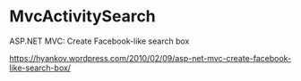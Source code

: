 # MvcActivitySearch

ASP.NET MVC: Create Facebook-like search box

https://hyankov.wordpress.com/2010/02/09/asp-net-mvc-create-facebook-like-search-box/
